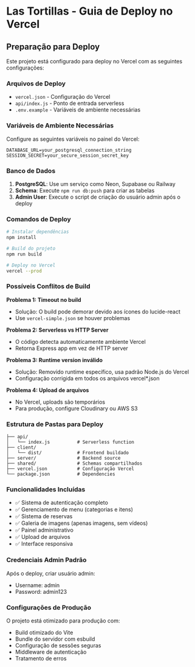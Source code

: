 # Las Tortillas - Guia de Deploy no Vercel

## Preparação para Deploy

Este projeto está configurado para deploy no Vercel com as seguintes configurações:

### Arquivos de Deploy
- `vercel.json` - Configuração do Vercel
- `api/index.js` - Ponto de entrada serverless
- `.env.example` - Variáveis de ambiente necessárias

### Variáveis de Ambiente Necessárias

Configure as seguintes variáveis no painel do Vercel:

```
DATABASE_URL=your_postgresql_connection_string
SESSION_SECRET=your_secure_session_secret_key
```

### Banco de Dados

1. **PostgreSQL**: Use um serviço como Neon, Supabase ou Railway
2. **Schema**: Execute `npm run db:push` para criar as tabelas
3. **Admin User**: Execute o script de criação do usuário admin após o deploy

### Comandos de Deploy

```bash
# Instalar dependências
npm install

# Build do projeto
npm run build

# Deploy no Vercel
vercel --prod
```

### Possíveis Conflitos de Build

**Problema 1: Timeout no build**
- Solução: O build pode demorar devido aos ícones do lucide-react
- Use `vercel-simple.json` se houver problemas

**Problema 2: Serverless vs HTTP Server**
- O código detecta automaticamente ambiente Vercel
- Retorna Express app em vez de HTTP server

**Problema 3: Runtime version inválido**
- Solução: Removido runtime específico, usa padrão Node.js do Vercel
- Configuração corrigida em todos os arquivos vercel*.json

**Problema 4: Upload de arquivos**
- No Vercel, uploads são temporários
- Para produção, configure Cloudinary ou AWS S3

### Estrutura de Pastas para Deploy

```
├── api/
│   └── index.js          # Serverless function
├── client/
│   └── dist/             # Frontend buildado
├── server/               # Backend source
├── shared/               # Schemas compartilhados
├── vercel.json           # Configuração Vercel
└── package.json          # Dependencies
```

### Funcionalidades Incluídas

- ✅ Sistema de autenticação completo
- ✅ Gerenciamento de menu (categorias e itens)
- ✅ Sistema de reservas
- ✅ Galeria de imagens (apenas imagens, sem vídeos)
- ✅ Painel administrativo
- ✅ Upload de arquivos
- ✅ Interface responsiva

### Credenciais Admin Padrão

Após o deploy, criar usuário admin:
- Username: admin
- Password: admin123

### Configurações de Produção

O projeto está otimizado para produção com:
- Build otimizado do Vite
- Bundle do servidor com esbuild
- Configuração de sessões seguras
- Middleware de autenticação
- Tratamento de erros